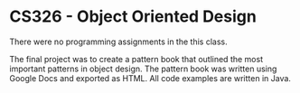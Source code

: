 CS326 - Object Oriented Design
==============================

There were no programming assignments in the this class.

The final project was to create a pattern book that outlined the most important patterns in object design.  The pattern book was written using Google Docs and exported as HTML.  All code examples are written in Java.

